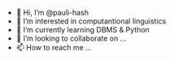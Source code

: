 - 👋 Hi, I’m @pauli-hash
- 👀 I’m interested in computantional linguistics
- 🌱 I’m currently learning DBMS & Python
- 💞️ I’m looking to collaborate on ...
- 📫 How to reach me ...

<!---
pauli-hash/pauli-hash is a ✨ special ✨ repository because its `README.md` (this file) appears on your GitHub profile.
You can click the Preview link to take a look at your changes.
--->
